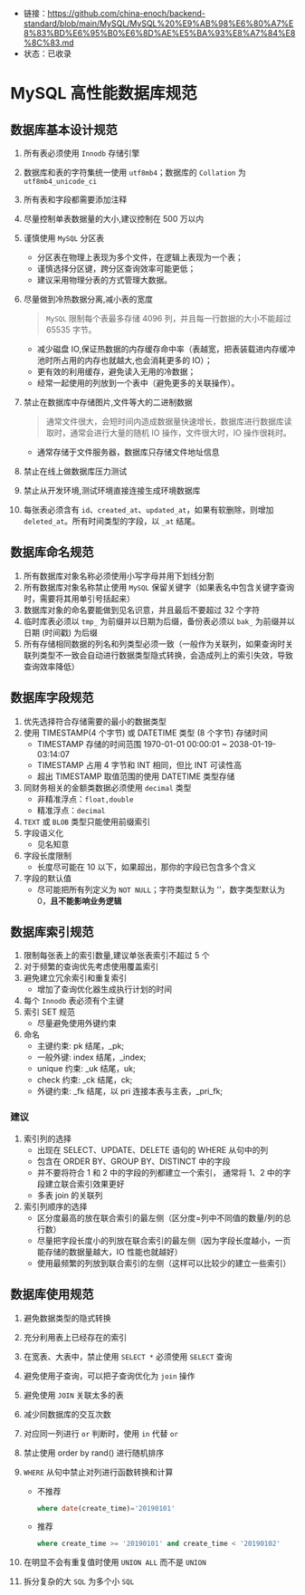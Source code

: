 
- 链接：https://github.com/china-enoch/backend-standard/blob/main/MySQL/MySQL%20%E9%AB%98%E6%80%A7%E8%83%BD%E6%95%B0%E6%8D%AE%E5%BA%93%E8%A7%84%E8%8C%83.md
- 状态：已收录

# MySQL 高性能数据库规范

## 数据库基本设计规范

1. 所有表必须使用 `Innodb` 存储引擎

2. 数据库和表的字符集统一使用 `utf8mb4`；数据库的 `Collation` 为 `utf8mb4_unicode_ci`

3. 所有表和字段都需要添加注释

4. 尽量控制单表数据量的大小,建议控制在 500 万以内

5. 谨慎使用 `MySQL` 分区表

    - 分区表在物理上表现为多个文件，在逻辑上表现为一个表；
    - 谨慎选择分区键，跨分区查询效率可能更低；
    - 建议采用物理分表的方式管理大数据。

6. 尽量做到冷热数据分离,减小表的宽度

   > `MySQL` 限制每个表最多存储 4096 列，并且每一行数据的大小不能超过 65535 字节。

    - 减少磁盘 IO,保证热数据的内存缓存命中率（表越宽，把表装载进内存缓冲池时所占用的内存也就越大,也会消耗更多的 IO）；
    - 更有效的利用缓存，避免读入无用的冷数据；
    - 经常一起使用的列放到一个表中（避免更多的关联操作）。

7. 禁止在数据库中存储图片,文件等大的二进制数据

   > 通常文件很大，会短时间内造成数据量快速增长，数据库进行数据库读取时，通常会进行大量的随机 IO 操作，文件很大时，IO 操作很耗时。

    - 通常存储于文件服务器，数据库只存储文件地址信息

8. 禁止在线上做数据库压力测试

9. 禁止从开发环境,测试环境直接连接生成环境数据库

10. 每张表必须含有 `id`、`created_at`、`updated_at`，如果有软删除，则增加 `deleted_at`。所有时间类型的字段，以 `_at` 结尾。

## 数据库命名规范

1. 所有数据库对象名称必须使用小写字母并用下划线分割
2. 所有数据库对象名称禁止使用 `MySQL` 保留关键字（如果表名中包含关键字查询时，需要将其用单引号括起来）
3. 数据库对象的命名要能做到见名识意，并且最后不要超过 32 个字符
4. 临时库表必须以 `tmp_` 为前缀并以日期为后缀，备份表必须以 `bak_` 为前缀并以日期 (时间戳) 为后缀
5. 所有存储相同数据的列名和列类型必须一致（一般作为关联列，如果查询时关联列类型不一致会自动进行数据类型隐式转换，会造成列上的索引失效，导致查询效率降低）

## 数据库字段规范

1. 优先选择符合存储需要的最小的数据类型
2. 使用 TIMESTAMP(4 个字节) 或 DATETIME 类型 (8 个字节) 存储时间
    - TIMESTAMP 存储的时间范围 1970-01-01 00:00:01 ~ 2038-01-19-03:14:07
    - TIMESTAMP 占用 4 字节和 INT 相同，但比 INT 可读性高
    - 超出 TIMESTAMP 取值范围的使用 DATETIME 类型存储
3. 同财务相关的金额类数据必须使用 `decimal` 类型
    - 非精准浮点：`float,double`
    - 精准浮点：`decimal`
4. `TEXT` 或 `BLOB` 类型只能使用前缀索引
5. 字段语义化
    - 见名知意
6. 字段长度限制
    - 长度尽可能在 10 以下，如果超出，那你的字段已包含多个含义
7. 字段的默认值
    - 尽可能把所有列定义为 `NOT NULL`；字符类型默认为 ''，数字类型默认为 0，**且不能影响业务逻辑**

## 数据库索引规范

1. 限制每张表上的索引数量,建议单张表索引不超过 5 个
2. 对于频繁的查询优先考虑使用覆盖索引
3. 避免建立冗余索引和重复索引
    - 增加了查询优化器生成执行计划的时间
4. 每个 `Innodb` 表必须有个主键
5. 索引 SET 规范
    - 尽量避免使用外键约束
6. 命名
    - 主键约束: pk 结尾，_pk;
    - 一般外键: index 结尾，_index;
    - unique 约束: _uk 结尾，uk;
    - check 约束:  _ck 结尾，ck;
    - 外键约束:  _fk 结尾，以 pri 连接本表与主表，_pri_fk;

### 建议

1. 索引列的选择
    - 出现在 SELECT、UPDATE、DELETE 语句的 WHERE 从句中的列
    - 包含在 ORDER BY、GROUP BY、DISTINCT 中的字段
    - 并不要将符合 1 和 2 中的字段的列都建立一个索引， 通常将 1、2 中的字段建立联合索引效果更好
    - 多表 join 的关联列
2. 索引列顺序的选择
    - 区分度最高的放在联合索引的最左侧（区分度=列中不同值的数量/列的总行数）
    - 尽量把字段长度小的列放在联合索引的最左侧（因为字段长度越小，一页能存储的数据量越大，IO 性能也就越好）
    - 使用最频繁的列放到联合索引的左侧（这样可以比较少的建立一些索引）

## 数据库使用规范

1. 避免数据类型的隐式转换

2. 充分利用表上已经存在的索引

3. 在宽表、大表中，禁止使用 `SELECT *` 必须使用 `SELECT` 查询

4. 避免使用子查询，可以把子查询优化为 `join` 操作

5. 避免使用 `JOIN` 关联太多的表

6. 减少同数据库的交互次数

7. 对应同一列进行 `or` 判断时，使用 `in` 代替 `or`

8. 禁止使用 order by rand() 进行随机排序

9. `WHERE` 从句中禁止对列进行函数转换和计算

    - 不推荐

      ```sql
      where date(create_time)='20190101'
      ```
    
    - 推荐 

      ```sql
      where create_time >= '20190101' and create_time < '20190102'
      ```



10. 在明显不会有重复值时使用 `UNION ALL` 而不是 `UNION`

11. 拆分复杂的大 `SQL` 为多个小 `SQL`

